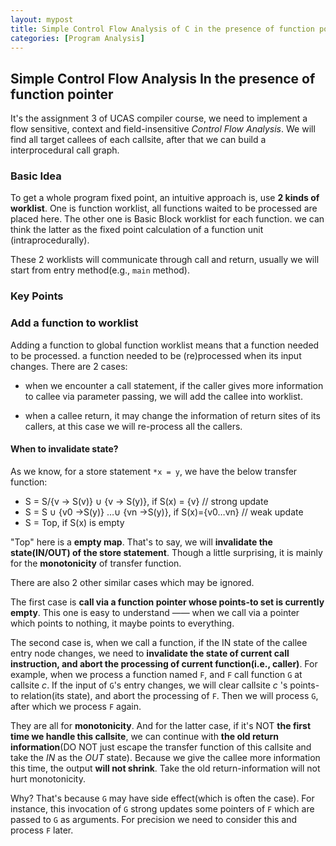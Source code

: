```yaml
---
layout: mypost
title: Simple Control Flow Analysis of C in the presence of function pointer
categories: [Program Analysis]
---
```



## Simple Control Flow Analysis In the presence of function pointer

It's the assignment 3 of UCAS compiler course, we need to implement a flow sensitive, context and field-insensitive *Control Flow Analysis*. We will find all target callees of each callsite, after that we can build a interprocedural call graph.

### Basic Idea

To get a whole program fixed point, an intuitive approach is, use **2 kinds of worklist**. One is function worklist, all functions waited to be processed are placed here. The other one is Basic Block worklist for each function. we can think the latter as the fixed point calculation of a function unit (intraprocedurally).

These 2 worklists will communicate through call and return, usually we will start from entry method(e.g., `main` method). 

### Key Points

### Add a function to worklist

Adding a function to global function worklist means that a function needed to be processed. a function needed to be (re)processed when its input changes. There are 2 cases:

- when we encounter a call statement, if the caller gives more information to callee via parameter passing,  we will add the callee into worklist. 

- when a callee return, it may change the information of return sites of its callers, at this case we will re-process all the callers.

#### When to invalidate state?

As we know, for a store statement `*x = y`, we have the below transfer function:

- S = S/{v -> S(v)} ∪ {v -> S(y)}, if S(x) = {v} // strong update
- S = S ∪ {v0 →S(y)} …∪ {vn →S(y)}, if S(x)={v0…vn} // weak update
- S = Top, if S(x) is empty

"Top" here is a **empty map**. That's to say, we will **invalidate the state(IN/OUT) of the store statement**. Though a little surprising, it is mainly for the **monotonicity** of transfer function.

There are also 2 other similar cases which may be ignored.

The first case is **call via a function pointer whose points-to set is currently empty**. This one is easy to understand —— when we call via a pointer which points to nothing, it maybe points to everything.

The second case is, when we call a function, if the IN state of the callee entry node changes, we need to **invalidate the state of current call instruction, and abort the processing of current function(i.e., caller)**. For example, when we process a function named `F`, and `F` call function `G` at callsite *c*. If the input of `G`'s entry changes, we will clear callsite *c* 's points-to relation(its state), and abort the processing of `F`. Then we will process `G`, after which we process `F` again.

They are all for **monotonicity**. And for the latter case, if it's NOT **the first time we handle this callsite**, we can continue with **the old return information**(DO NOT just escape the transfer function of this callsite and take the *IN* as the *OUT* state). Because we give the callee more information this time, the output **will not shrink**. Take the old return-information will not hurt monotonicity.

Why? That's because `G` may have side effect(which is often the case). For instance, this invocation of `G` strong updates some pointers of `F` which are passed to `G` as arguments. For precision we need to consider this and process `F` later.